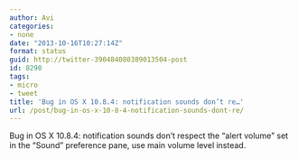 ```yaml
---
author: Avi
categories:
- none
date: "2013-10-16T10:27:14Z"
format: status
guid: http://twitter-390484080389013504-post
id: 8290
tags:
- micro
- tweet
title: 'Bug in OS X 10.8.4: notification sounds don’t re…'
url: /post/bug-in-os-x-10-8-4-notification-sounds-dont-re/
---
```

Bug in OS X 10.8.4: notification sounds don’t respect the “alert volume” set in the “Sound” preference pane, use main volume level instead.